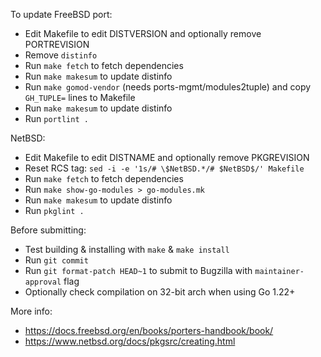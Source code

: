 
To update FreeBSD port:

- Edit Makefile to edit DISTVERSION and optionally remove PORTREVISION
- Remove `distinfo`
- Run `make fetch` to fetch dependencies
- Run `make makesum` to update distinfo
- Run `make gomod-vendor` (needs ports-mgmt/modules2tuple) and copy `GH_TUPLE=` lines to Makefile 
- Run `make makesum` to update distinfo
- Run `portlint .`

NetBSD:

- Edit Makefile to edit DISTNAME and optionally remove PKGREVISION
- Reset RCS tag: `sed -i -e '1s/# \$NetBSD.*/# $NetBSD$/' Makefile`
- Run `make fetch` to fetch dependencies
- Run `make show-go-modules > go-modules.mk`
- Run `make makesum` to update distinfo
- Run `pkglint .`

Before submitting:

- Test building & installing with `make` & `make install`
- Run `git commit`
- Run `git format-patch HEAD~1` to submit to Bugzilla with `maintainer-approval` flag
- Optionally check compilation on 32-bit arch when using Go 1.22+

More info:
- https://docs.freebsd.org/en/books/porters-handbook/book/
- https://www.netbsd.org/docs/pkgsrc/creating.html
